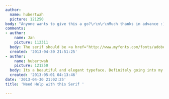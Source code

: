 ```yaml
---
author:
  name: hubertwah
  picture: 121250
body: "Anyone wants to give this a go?\r\n\r\nMuch thanks in advance :)\r\n\r\n[img:sites/default/files/old-images/Serif_0.jpg]"
comments:
- author:
    name: Jan
    picture: 112311
  body: The serif should be <a href="http://www.myfonts.com/fonts/adobe/minion/">Minion</a>.
  created: '2013-04-30 21:51:25'
- author:
    name: hubertwah
    picture: 121250
  body: Its a beautiful and elegant typeface. Definitely going into my favorites!
  created: '2013-05-01 04:13:46'
date: '2013-04-30 21:02:25'
title: 'Need Help with this Serif '

---
```

